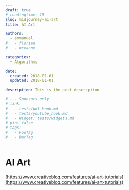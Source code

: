 ```yaml
---
draft: true
# readingtime: 15
slug: midjourney-ai-art
title: AI Art

authors:
  - emmanuel
#   - florian
#   - oceanne

categories:
  - Algorithms

date:
  created: 2018-01-01
  updated: 2018-01-01

description: This is the post description

# --- Sponsors only
# link:
#   - tests/pdf_hook.md
#   - tests/youtube_hook.md
#   - Widget: tests/widgets.md
# pin: false
# tags:
#   - FooTag
#   - BarTag
---
```


# AI Art

<!-- end-of-excerpt -->

[https://www.creativebloq.com/features/ai-art-tutorials](https://www.creativebloq.com/features/ai-art-tutorials)
